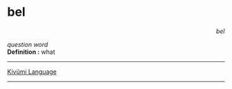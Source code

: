 
# bel

<div align="right"><i>bel</i></div>

*question word*  
**Definition :** what  

---

[Kivümi Language](../README.md)

---
